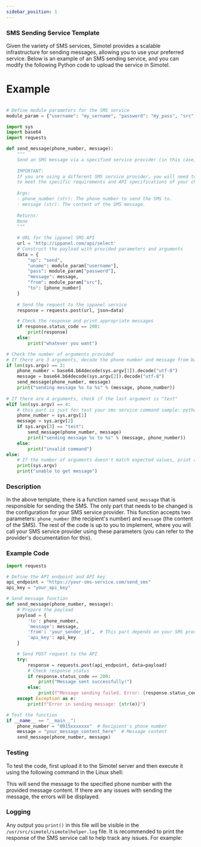 ```yaml
---
sidebar_position: 1
---
```

### SMS Sending Service Template

Given the variety of SMS services, Simotel provides a scalable infrastructure for sending messages, allowing you to use your preferred service. Below is an example of an SMS sending service, and you can modify the following Python code to upload the service in Simotel. 

# Example 
```py

# Define module parameters for the SMS service
module_param = {"username": "my_sername", "password": "my_pass", "src": "my_src_number"}

import sys
import base64
import requests

def send_message(phone_number, message):
    """
    Send an SMS message via a specified service provider (in this case, ippanel).
    
    IMPORTANT: 
    If you are using a different SMS service provider, you will need to modify this function
    to meet the specific requirements and API specifications of your chosen provider.
    
    Args:
    - phone_number (str): The phone number to send the SMS to.
    - message (str): The content of the SMS message.
    
    Returns:
    None
    """
    
    # URL for the ippanel SMS API
    url = 'http://ippanel.com/api/select'
    # Construct the payload with provided parameters and arguments
    data = {
        "op": "send",
        "uname": module_param["username"],
        "pass": module_param["password"],
        "message": message,
        "from": module_param["src"],
        "to": [phone_number]
    }
    
    # Send the request to the ippanel service
    response = requests.post(url, json=data)

    # Check the response and print appropriate messages
    if response.status_code == 200:
        print(response)
    else:
        print("whatever you want")

# Check the number of arguments provided
# If there are 3 arguments, decode the phone number and message from base64
if len(sys.argv) == 3:
    phone_number = base64.b64decode(sys.argv[1]).decode("utf-8")
    message = base64.b64decode(sys.argv[2]).decode("utf-8")
    send_message(phone_number, message)
    print("sending message %s to %s" % (message, phone_number))
    
# If there are 4 arguments, check if the last argument is "test"
elif len(sys.argv) == 4:
    # this part is just for test your sms service command sample: python3.8 simotel_sms_service_template.py "0915xxxxxxx" "my_message" test
    phone_number = sys.argv[1]
    message = sys.argv[2]
    if sys.argv[3] == "test":
        send_message(phone_number, message)
        print("sending message %s to %s" % (message, phone_number))
    else:
        print("invalid command")
else:
    # If the number of arguments doesn't match expected values, print an error message
    print(sys.argv)
    print("unable to get message")

```

### Description

In the above template, there is a function named `send_message` that is responsible for sending the SMS. The only part that needs to be changed is the configuration for your SMS service provider. This function accepts two parameters: `phone_number` (the recipient's number) and `message` (the content of the SMS). The rest of the code is up to you to implement, where you will call your SMS service provider using these parameters (you can refer to the provider's documentation for this).

### Example Code

```python
import requests

# Define the API endpoint and API key
api_endpoint = "https://your-sms-service.com/send_sms"
api_key = "your_api_key"

# Send message function
def send_message(phone_number, message):
    # Prepare the payload
    payload = {
        'to': phone_number,
        'message': message,
        'from': 'your_sender_id',  # This part depends on your SMS provider's configuration
        'api_key': api_key
    }

    # Send POST request to the API
    try:
        response = requests.post(api_endpoint, data=payload)
        # Check response status
        if response.status_code == 200:
            print("Message sent successfully!")
        else:
            print(f"Message sending failed. Error: {response.status_code}, {response.text}")
    except Exception as e:
        print(f"Error in sending message: {str(e)}")

# Test the function
if __name__ == "__main__":
    phone_number = "0915xxxxxxx"  # Recipient's phone number
    message = "your_message_content_here"  # Message content
    send_message(phone_number, message)
```

### Testing

To test the code, first upload it to the Simotel server and then execute it using the following command in the Linux shell:


This will send the message to the specified phone number with the provided message content. If there are any issues with sending the message, the errors will be displayed.

### Logging

Any output you `print()` in this file will be visible in the `/usr/src/simotel/simotelhelper.log` file. It is recommended to print the response of the SMS service call to help track any issues. For example:

